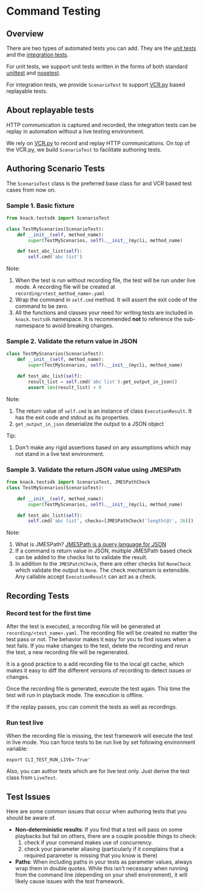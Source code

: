 Command Testing
===============

## Overview

There are two types of automated tests you can add. They are the [unit tests](https://en.wikipedia.org/wiki/Unit_testing) and the [integration tests](https://en.wikipedia.org/wiki/Integration_testing).

For unit tests, we support unit tests written in the forms of both standard [unittest](https://docs.python.org/3/library/unittest.html) and [nosetest](http://nose.readthedocs.io/en/latest/writing_tests.html).

For integration tests, we provide `ScenarioTest` to support [VCR.py](https://vcrpy.readthedocs.io/en/latest/) based replayable tests.

## About replayable tests

HTTP communication is captured and recorded, the integration tests can be replay in automation without a live testing environment.

We rely on [VCR.py](https://vcrpy.readthedocs.io/en/latest/) to record and replay HTTP communications. On top of the VCR.py, we build `ScenarioTest` to facilitate authoring tests.

## Authoring Scenario Tests

The `ScenarioTest` class is the preferred base class for and VCR based test cases from now on.

### Sample 1. Basic fixture
```Python
from knack.testsdk import ScenarioTest

class TestMyScenarios(ScenarioTest):
    def __init__(self, method_name):
        super(TestMyScenarios, self).__init__(mycli, method_name)

    def test_abc_list(self):
        self.cmd('abc list')
```
Note:

1. When the test is run without recording file, the test will be run under live mode. A recording file will be created at `recording/<test_method_name>.yaml`
2. Wrap the command in `self.cmd` method. It will assert the exit code of the command to be zero.
3. All the functions and classes your need for writing tests are included in `knack.testsdk` namespace. It is recommended __not__ to reference the sub-namespace to avoid breaking changes.

### Sample 2. Validate the return value in JSON

``` Python
class TestMyScenarios(ScenarioTest):
    def __init__(self, method_name):
        super(TestMyScenarios, self).__init__(mycli, method_name)

    def test_abc_list(self):
        result_list = self.cmd('abc list').get_output_in_json()
        assert len(result_list) > 0
```

Note:

1. The return value of `self.cmd` is an instance of class `ExecutionResult`. It has the exit code and stdout as its properties.
2. `get_output_in_json` deserialize the output to a JSON object

Tip:

1. Don't make any rigid assertions based on any assumptions which may not stand in a live test environment.


### Sample 3. Validate the return JSON value using JMESPath
``` Python
from knack.testsdk import ScenarioTest, JMESPathCheck
class TestMyScenarios(ScenarioTest):

    def __init__(self, method_name):
        super(TestMyScenarios, self).__init__(mycli, method_name)

    def test_abc_list(self):
        self.cmd('abc list', checks=[JMESPathCheck('length(@)', 26)])
```
Note:

1. What is JMESPath? [JMESPath is a query language for JSON](http://jmespath.org/)
2. If a command is return value in JSON, multiple JMESPath based check can be added to the checks list to validate the result.
3. In addition to the `JMESPatchCheck`, there are other checks list `NoneCheck` which validate the output is `None`. The check mechanism is extensible. Any callable accept `ExecutionResult` can act as a check.

## Recording Tests

### Record test for the first time

After the test is executed, a recording file will be generated at `recording/<test_name>.yaml`. The recording file will be created no matter the test pass or not. The behavior makes it easy for you to find issues when a test fails. If you make changes to the test, delete the recording and rerun the test, a new recording file will be regenerated.

It is a good practice to a add recording file to the local git cache, which makes it easy to diff the different versions of recording to detect issues or changes.

Once the recording file is generated, execute the test again. This time the test will run in playback mode. The execution is offline.

If the replay passes, you can commit the tests as well as recordings.

### Run test live

When the recording file is missing, the test framework will execute the test in live mode. You can force tests to be run live by set following environment variable:
```
export CLI_TEST_RUN_LIVE='True'
```

Also, you can author tests which are for live test only. Just derive the test class from `LiveTest`.

## Test Issues

Here are some common issues that occur when authoring tests that you should be aware of.

- **Non-deterministic results**: If you find that a test will pass on some playbacks but fail on others, there are a couple possible things to check:
  1. check if your command makes use of concurrency.
  2. check your parameter aliasing (particularly if it complains that a required parameter is missing that you know is there)
- **Paths**: When including paths in your tests as parameter values, always wrap them in double quotes. While this isn't necessary when running from the command line (depending on your shell environment), it will likely cause issues with the test framework.
